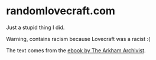# randomlovecraft.com

Just a stupid thing I did.

Warning, contains racism because Lovecraft was a racist :(

The text comes from the [ebook by The Arkham Archivist](https://arkhamarchivist.com/free-complete-lovecraft-ebook-nook-kindle/).
